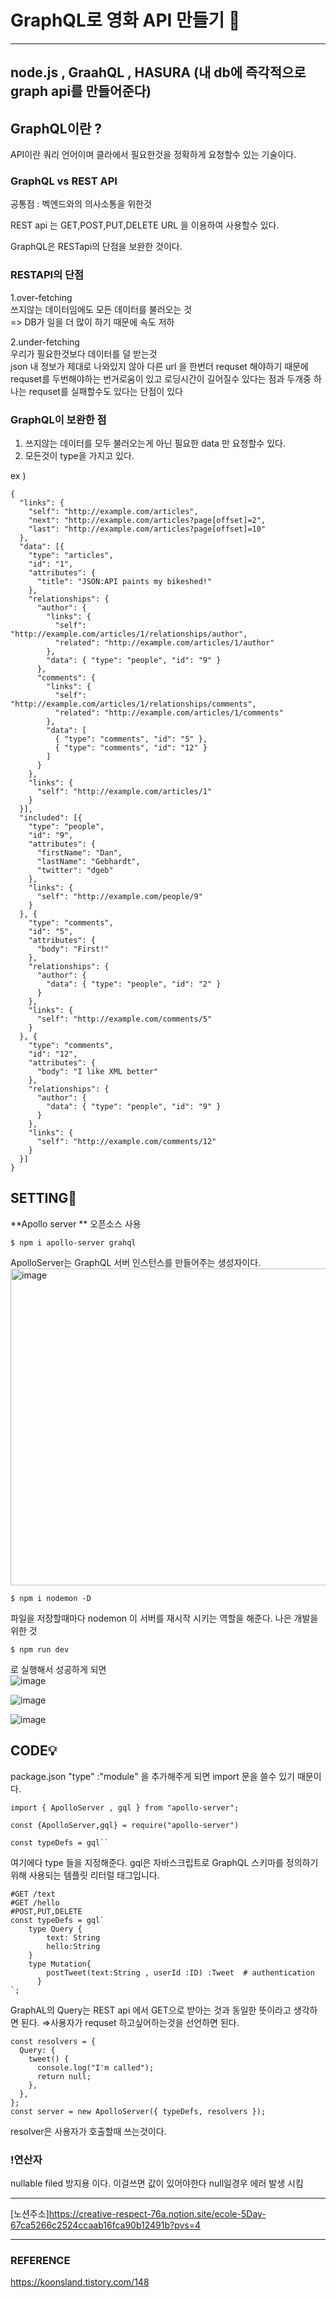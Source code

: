 # GraphQL로 영화 API 만들기 🎥

---
node.js , GraahQL , HASURA (내 db에 즉각적으로 graph api를 만들어준다)
---

## GraphQL이란 ?
API이란 쿼리 언어이며 클라에서 필요한것을 정확하게 요청할수 있는 기술이다.

### GraphQL vs REST API
공통점 : 벡엔드와의 의사소통을 위한것

REST api 는 GET,POST,PUT,DELETE 
URL 을 이용하여 사용할수 있다.

GraphQL은 RESTapi의 단점을 보완한 것이다.

### RESTAPI의 단점    
1.over-fetching    
쓰지않는 데이터임에도 모든 데이터를 불러오는 것    
=> DB가 일을 더 많이 하기 때문에 속도 저하    

2.under-fetching     
우리가 필요한것보다 데이터를 덜 받는것     
json 내 정보가 제대로 나와있지 않아 다른 url 을 한번더 requset 해야하기 때문에 requset를 두번해야하는 번거로움이 있고 로딩시간이 길어질수 있다는 점과 두개중 하나는 requset를 실패할수도 있다는 단점이 있다    

### GraphQL이 보완한 점
1. 쓰지않는 데이터를 모두 불러오는게 아닌 필요한 data 만 요청할수 있다.
2. 모든것이 type을 가지고 있다.


ex )   
```
{
  "links": {
    "self": "http://example.com/articles",
    "next": "http://example.com/articles?page[offset]=2",
    "last": "http://example.com/articles?page[offset]=10"
  },
  "data": [{
    "type": "articles",
    "id": "1",
    "attributes": {
      "title": "JSON:API paints my bikeshed!"
    },
    "relationships": {
      "author": {
        "links": {
          "self": "http://example.com/articles/1/relationships/author",
          "related": "http://example.com/articles/1/author"
        },
        "data": { "type": "people", "id": "9" }
      },
      "comments": {
        "links": {
          "self": "http://example.com/articles/1/relationships/comments",
          "related": "http://example.com/articles/1/comments"
        },
        "data": [
          { "type": "comments", "id": "5" },
          { "type": "comments", "id": "12" }
        ]
      }
    },
    "links": {
      "self": "http://example.com/articles/1"
    }
  }],
  "included": [{
    "type": "people",
    "id": "9",
    "attributes": {
      "firstName": "Dan",
      "lastName": "Gebhardt",
      "twitter": "dgeb"
    },
    "links": {
      "self": "http://example.com/people/9"
    }
  }, {
    "type": "comments",
    "id": "5",
    "attributes": {
      "body": "First!"
    },
    "relationships": {
      "author": {
        "data": { "type": "people", "id": "2" }
      }
    },
    "links": {
      "self": "http://example.com/comments/5"
    }
  }, {
    "type": "comments",
    "id": "12",
    "attributes": {
      "body": "I like XML better"
    },
    "relationships": {
      "author": {
        "data": { "type": "people", "id": "9" }
      }
    },
    "links": {
      "self": "http://example.com/comments/12"
    }
  }]
}
```
## SETTING🔧
**Apollo server ** 오픈소스 사용 
```
$ npm i apollo-server grahql
```
ApolloServer는 GraphQL 서버 인스턴스를 만들어주는 생성자이다.       
<img width="507" alt="image" src="https://github.com/ojingjing/GraphQL_Movie_API/assets/48702158/6307183d-e66b-4122-a916-5c68be08c120">     

```
$ npm i nodemon -D 
```
파일을 저장할때마다 nodemon 이 서버를 재시작 시키는 역할을 해준다. 나은 개발을 위한 것   


```
$ npm run dev
```
로 실행해서 성공하게 되면   
![image](https://github.com/ojingjing/GraphQL_Movie_API/assets/48702158/0e79665f-e0d0-4cbf-960a-9edd8d7b6864)

![image](https://github.com/ojingjing/GraphQL_Movie_API/assets/48702158/587573ce-6c6a-4af5-959e-753f51489707)

![image](https://github.com/ojingjing/GraphQL_Movie_API/assets/48702158/03112ba5-8058-4979-9549-5db977a076db)


## CODE💡   

package.json
"type" :"module" 을 추가해주게 되면 import 문을 쓸수 있기 때문이다.
```
import { ApolloServer , gql } from "apollo-server";

const {ApolloServer,gql} = require("apollo-server")

```

```
const typeDefs = gql``    
```
여기에다 type 들을 지정해준다. gql은 자바스크립트로 GraphQL 스키마를 정의하기 위해 사용되는 템플릿 리터럴 태그입니다.   
```
#GET /text
#GET /hello
#POST,PUT,DELETE
const typeDefs = gql`
    type Query {
        text: String
        hello:String
    }
	type Mutation{
	    postTweet(text:String , userId :ID) :Tweet  # authentication
	  }
`;

```
GraphAL의 Query는 REST api 에서 GET으로 받아는 것과 동일한 뜻이라고 생각하면 된다. ⇒사용자가 requset 하고싶어하는것을 선언하면 된다.
```
const resolvers = {    
  Query: {
    tweet() {
      console.log("I'm called");
      return null;
    },
  },
};
const server = new ApolloServer({ typeDefs, resolvers });
```
resolver은 사용자가 호출할때 쓰는것이다.

### !연산자    

nullable filed 방지용 이다. 이걸쓰면 값이 있어야한다 null일경우 에러 발생 시킴   

---
[노션주소]https://creative-respect-76a.notion.site/ecole-5Day-67ca5266c2524ccaab16fca90b12491b?pvs=4

---
### REFERENCE
https://koonsland.tistory.com/148
